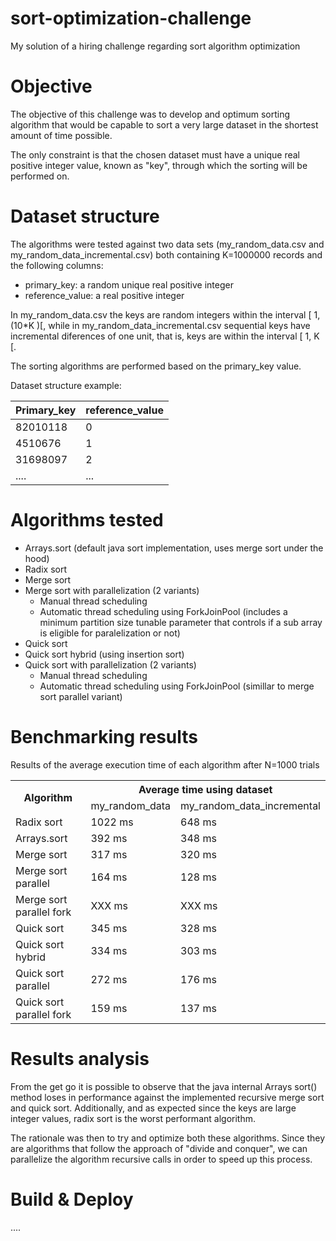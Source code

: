 # sort-optimization-challenge
My solution of a hiring challenge regarding sort algorithm optimization

# Objective

The objective of this challenge was to develop and optimum sorting algorithm that would be capable to 
sort a very large dataset in the shortest amount of time possible. 

The only constraint is that the chosen dataset must have a unique real positive integer value, known as "key", through which
the sorting will be performed on. 

# Dataset structure

The algorithms were tested against two data sets (my_random_data.csv and my_random_data_incremental.csv) both containing K=1000000 records and the following columns: 
* primary_key: a random unique real positive integer 
* reference_value: a real positive integer

In my_random_data.csv the keys are random integers within the interval [ 1, (10*K )[, while in my_random_data_incremental.csv sequential keys have incremental diferences of one unit, that is, keys are within the interval [ 1, K [. 

The sorting algorithms are performed based on the primary_key value.

Dataset structure example: 

| Primary_key  | reference_value|
| ------------- | ------------- |
| 82010118 | 0  |
| 4510676  | 1  |
| 31698097 | 2 | 
| .... | ... |

# Algorithms tested

* Arrays.sort (default java sort implementation, uses merge sort under the hood)
* Radix sort
* Merge sort
* Merge sort with parallelization (2 variants)
  * Manual thread scheduling
  * Automatic thread scheduling using ForkJoinPool (includes a minimum partition size tunable parameter that controls if a sub array is eligible for paralelization or not)
* Quick sort
* Quick sort hybrid (using insertion sort)
* Quick sort with parallelization (2 variants)
  * Manual thread scheduling
  * Automatic thread scheduling using ForkJoinPool (simillar to merge sort parallel variant)

# Benchmarking results

Results of the average execution time of each algorithm after N=1000 trials

<!--
| Algorithm | Avg. sorting time | |
| ------------- | ------------- | - |
| Radix sort  | 1022 ms | |
| Arrays.sort | 392 ms| | |
| Merge sort  | 317 ms  | |
| Merge sort parallel  | 164 ms  | |
|Quick Sort| 345 ms | |
| Quick sort hybrid| 334 ms | |
| Quick sort parallel | 272 ms | | 
| Quick sort parallel2 | 159 ms| |
-->

<table>
  <tr>
    <th rowspan="2">Algorithm</th>
    <th colspan="2">Average time using dataset</th>
  </tr>
 <tr> 
  <td> my_random_data </td> 
  <td> my_random_data_incremental </td>
 </tr>
  <tr> 
  <td> Radix sort </td> 
  <td> 1022 ms </td>
  <td> 648 ms </td> 
 </tr>
 </tr>
  <tr> 
  <td> Arrays.sort </td> 
  <td> 392 ms </td>
  <td> 348 ms </td> 
 </tr>
   <tr> 
  <td> Merge sort </td> 
  <td> 317 ms </td>
  <td> 320 ms </td> 
 </tr>
   <tr> 
  <td> Merge sort parallel </td> 
  <td> 164 ms </td>
  <td> 128 ms </td> 
 </tr>
  <tr> 
  <td> Merge sort parallel fork </td> 
  <td> XXX ms </td>
  <td> XXX ms </td> 
 </tr>
    <tr> 
  <td> Quick sort </td> 
  <td> 345 ms </td>
  <td> 328 ms </td> 
 </tr>
 <tr> 
  <td> Quick sort hybrid </td> 
  <td> 334 ms </td>
  <td> 303 ms </td> 
 </tr>
     <tr> 
  <td> Quick sort parallel </td> 
  <td> 272 ms </td>
  <td> 176 ms </td> 
 </tr>
 <tr> 
  <td> Quick sort parallel fork </td> 
  <td> 159 ms </td>
  <td> 137 ms </td> 
 </tr>
</table>

# Results analysis


From the get go it is possible to observe that the java internal Arrays sort() method loses in performance against the implemented recursive merge sort and quick sort.
Additionally, and as expected since the keys are large integer values, radix sort is the worst performant algorithm. 

The rationale was then to try and optimize both these algorithms. Since they are algorithms that follow the approach of "divide and conquer", we can parallelize the algorithm recursive calls in order to speed up this process. 

# Build & Deploy 

....
